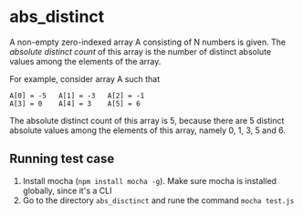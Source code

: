 # abs_distinct

A non-empty zero-indexed array A consisting of N numbers is given. The _absolute distinct count_ of this array is the number of distinct absolute values among the elements of the array.

For example, consider array A such that

    A[0] = -5   A[1] = -3   A[2] = -1
    A[3] = 0    A[4] = 3    A[5] = 6

The absolute distinct count of this array is 5, because there are 5 distinct absolute values among the elements of this array, namely 0, 1, 3, 5 and 6.

## Running test case

1. Install mocha (`npm install mocha -g`). Make sure mocha is installed globally, since it's a CLI
2. Go to the directory `abs_disctinct` and rune the command `mocha test.js`